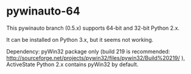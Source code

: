 pywinauto-64
============

This pywinauto branch (0.5.x) supports 64-bit and 32-bit Python 2.x.

It can be installed on Python 3.x, but it seems not working.

Dependency: pyWin32 package only (build 219 is recommended: http://sourceforge.net/projects/pywin32/files/pywin32/Build%20219/ ), ActiveState Python 2.x contains pyWin32 by default.